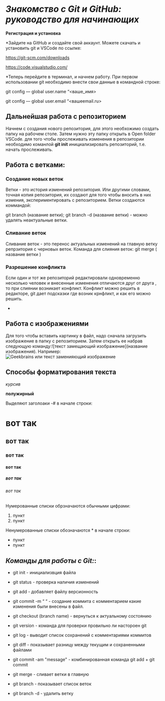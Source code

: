 # _**_Знакомство с Git и GitHub: руководство для начинающих_**_

 **Регистрация и установка**

*Зайдите на GitHub и создайте свой аккаунт. Можете cкачать и  установить git и VSCode по ссылке:

https://git-scm.com/downloads

https://code.visualstudio.com/



*Теперь перейдите в терминал, и начнем работу. При первом использовании git необходимо внести свои данные в командной строке:

git config — global user.name “<ваше_имя>

git config — global user.email “<вашеemail.ru>


 
## Дальнейшая работа с репозиторием


Начнем  с создания нового репозитория, для этого необхожимо создать папку на рабочем столе. Затем нужно эту папку открыть в Open folder VSCode. 
для того чтобы прослеживать изменения в репозитории необходимо команлой **git init** инициализировать репозиторий, т.е. начать прослеживать. 

## Работа с ветками:

### Создание новых веток

Ветки - это история изменений репозитория. Или другими словами, точная копия репозитория, их создают для того чтобы вносить  в них измения, экспериментировать с репозиторием. Ветки создаются коммандой:
 
git branch (название ветки);
git branch -d (название ветки) - можно удалять неактуальные ветки.

### Сливание веток

Сливание веток - это перенос актуальных изменений на главную ветку репрзитория с черновых веток. Команда для слияния веток: 
git merge ( название ветки )


### Разрешение конфликта

Если один и тот же репозиторий редактировали одновременно несколько человек и внесенные изменения отличаются друг от друга , то при слиянии возникает конфликт. Конфликт можно решить в редакторе, git дает подсказки где возник крнфликт, и как его можно решить. 
 














*

 ## Работа с изображениями

Для того чтобы вставить картинку в файл, надо сначала загрузить изображение в папку с репозиторием. Затем открыть ее набрав следующую команду:![текст замещающий изображение](название изображения). Например:
![Geekbrains или текст заменияющий изображение](OIP.jpeg)









## **Способы форматирования текста**

*курсив*

**полужирный**

Выделяют заголоаки -# в начале строки:

# вот так

## вот так

### вот так

#### вот так

##### вот так

###### вот так


Нумерованные списки обрзначаются обычными цифрами:
1. пункт
2. пункт
 
Ненумерованные списки обозначаются * в начале строки:
* пункт
* пункт




















 ## __*Команды для работы с Git:*__:



 - git init - инициализвция файла

 - git status - проверка наличия изменений

 - git add - добавляет файлу версионность

 - git commit -m “ “ - создание коммита с комментарием какие изменения были внесены в файл.

 - git checkout (branch name) - вернуться к актуальному состоянию

 - git version - команда для проверки провильно ли настороен git

 - git log - выводит список сохранений с комментариями коммитов

 - git diff - показывает разницу между текущим и сохраненными файлами

 - git commit -am "message"  - комбинированная команда git add + git commit

 - git merge - cливает ветки в главную

 - git branch - показывает список веток
 
 - git branch -d  - удалить ветку 


